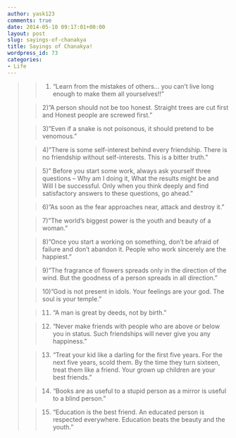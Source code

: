 ```yaml
---
author: yask123
comments: true
date: 2014-05-10 09:17:01+00:00
layout: post
slug: sayings-of-chanakya
title: Sayings of Chanakya!
wordpress_id: 73
categories:
- Life
---
```


<blockquote>

> 
> 

> 
> 1) “Learn from the mistakes of others… you can’t live long enough to make them all yourselves!!”
> 
> 

> 
> 2)”A person should not be too honest. Straight trees are cut first and Honest people are screwed first.”
> 
> 

> 
> 3)”Even if a snake is not poisonous, it should pretend to be venomous.”
> 
> 

> 
> 4)”There is some self-interest behind every friendship. There is no friendship without self-interests. This is a bitter truth.”
> 
> 

> 
> 5)” Before you start some work, always ask yourself three questions – Why am I doing it, What the results might be and Will I be successful. Only when you think deeply and find satisfactory answers to these questions, go ahead.”
> 
> 

> 
> 6)”As soon as the fear approaches near, attack and destroy it.”
> 
> 

> 
> 7)”The world’s biggest power is the youth and beauty of a woman.”
> 
> 

> 
> 8)”Once you start a working on something, don’t be afraid of failure and don’t abandon it. People who work sincerely are the happiest.”
> 
> 

> 
> 9)”The fragrance of flowers spreads only in the direction of the wind. But the goodness of a person spreads in all direction.”
> 
> 

> 
> 10)”God is not present in idols. Your feelings are your god. The soul is your temple.”
> 
> 

> 
> 11) “A man is great by deeds, not by birth.”
> 
> 

> 
> 12) “Never make friends with people who are above or below you in status. Such friendships will never give you any happiness.”
> 
> 

> 
> 13) “Treat your kid like a darling for the first five years. For the next five years, scold them. By the time they turn sixteen, treat them like a friend. Your grown up children are your best friends.”
> 
> 

> 
> 14) “Books are as useful to a stupid person as a mirror is useful to a blind person.”
> 
> 

> 
> 15) “Education is the best friend. An educated person is respected everywhere. Education beats the beauty and the youth.”
> 
> 
</blockquote>
